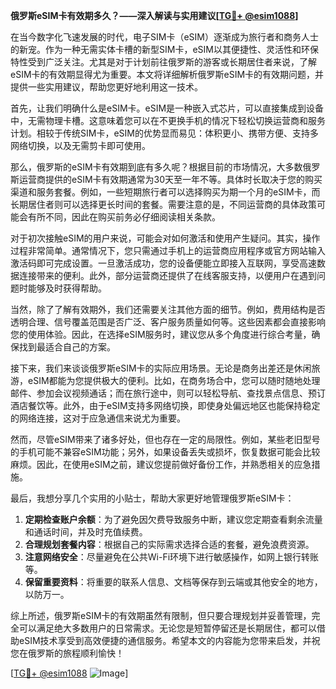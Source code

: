 **俄罗斯eSIM卡有效期多久？——深入解读与实用建议[[TG💪+ @esim1088](https://t.me/s/esim1088)]**

在当今数字化飞速发展的时代，电子SIM卡（eSIM）逐渐成为旅行者和商务人士的新宠。作为一种无需实体卡槽的新型SIM卡，eSIM以其便捷性、灵活性和环保特性受到广泛关注。尤其是对于计划前往俄罗斯的游客或长期居住者来说，了解eSIM卡的有效期显得尤为重要。本文将详细解析俄罗斯eSIM卡的有效期问题，并提供一些实用建议，帮助您更好地利用这一技术。

首先，让我们明确什么是eSIM卡。eSIM是一种嵌入式芯片，可以直接集成到设备中，无需物理卡槽。这意味着您可以在不更换手机的情况下轻松切换运营商和服务计划。相较于传统SIM卡，eSIM的优势显而易见：体积更小、携带方便、支持多网络切换，以及无需剪卡即可使用。

那么，俄罗斯的eSIM卡有效期到底有多久呢？根据目前的市场情况，大多数俄罗斯运营商提供的eSIM卡有效期通常为30天至一年不等。具体时长取决于您的购买渠道和服务套餐。例如，一些短期旅行者可以选择购买为期一个月的eSIM卡，而长期居住者则可以选择更长时间的套餐。需要注意的是，不同运营商的具体政策可能会有所不同，因此在购买前务必仔细阅读相关条款。

对于初次接触eSIM的用户来说，可能会对如何激活和使用产生疑问。其实，操作过程非常简单。通常情况下，您只需通过手机上的运营商应用程序或官方网站输入激活码即可完成设置。一旦激活成功，您的设备便能立即接入互联网，享受高速数据连接带来的便利。此外，部分运营商还提供了在线客服支持，以便用户在遇到问题时能够及时获得帮助。

当然，除了了解有效期外，我们还需要关注其他方面的细节。例如，费用结构是否透明合理、信号覆盖范围是否广泛、客户服务质量如何等。这些因素都会直接影响您的使用体验。因此，在选择eSIM服务时，建议您从多个角度进行综合考量，确保找到最适合自己的方案。

接下来，我们来谈谈俄罗斯eSIM卡的实际应用场景。无论是商务出差还是休闲旅游，eSIM都能为您提供极大的便利。比如，在商务场合中，您可以随时随地处理邮件、参加会议视频通话；而在旅行途中，则可以轻松导航、查找景点信息、预订酒店餐饮等。此外，由于eSIM支持多网络切换，即使身处偏远地区也能保持稳定的网络连接，这对于应急通信来说尤为重要。

然而，尽管eSIM带来了诸多好处，但也存在一定的局限性。例如，某些老旧型号的手机可能不兼容eSIM功能；另外，如果设备丢失或损坏，恢复数据可能会比较麻烦。因此，在使用eSIM之前，建议您提前做好备份工作，并熟悉相关的应急措施。

最后，我想分享几个实用的小贴士，帮助大家更好地管理俄罗斯eSIM卡：

1. **定期检查账户余额**：为了避免因欠费导致服务中断，建议您定期查看剩余流量和通话时间，并及时充值续费。
2. **合理规划套餐内容**：根据自己的实际需求选择合适的套餐，避免浪费资源。
3. **注意网络安全**：尽量避免在公共Wi-Fi环境下进行敏感操作，如网上银行转账等。
4. **保留重要资料**：将重要的联系人信息、文档等保存到云端或其他安全的地方，以防万一。

综上所述，俄罗斯eSIM卡的有效期虽然有限制，但只要合理规划并妥善管理，完全可以满足绝大多数用户的日常需求。无论您是短暂停留还是长期居住，都可以借助eSIM技术享受到高效便捷的通信服务。希望本文的内容能为您带来启发，并祝您在俄罗斯的旅程顺利愉快！

[[TG💪+ @esim1088](https://t.me/s/esim1088) ![Image](https://i.postimg.cc/4NQfJmqS/Snipaste-2025-05-13-00-14-12.png)]